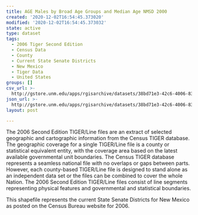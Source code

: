 ```yaml
---
title: AGE Males by Broad Age Groups and Median Age NMSD 2000
created: '2020-12-02T16:54:45.373020'
modified: '2020-12-02T16:54:45.373032'
state: active
type: dataset
tags:
  - 2006 Tiger Second Edition
  - Census Data
  - County
  - Current State Senate Districts
  - New Mexico
  - Tiger Data
  - United States
groups: []
csv_url: >-
  http://gstore.unm.edu/apps/rgisarchive/datasets/38bd71e3-42c6-4006-8331-30af62f43e45/nms275data560739134_sts_view.derived.csv
json_url: >-
  http://gstore.unm.edu/apps/rgisarchive/datasets/38bd71e3-42c6-4006-8331-30af62f43e45/nms275data560739134_sts_view.derived.json
layout: post

---
```

The 2006 Second Edition TIGER/Line files are an extract of selected geographic and cartographic information from the Census TIGER database.  The geographic coverage for a single TIGER/Line file is a county or statistical equivalent entity, with the coverage area based on the latest available governmental unit boundaries. The Census TIGER database represents a seamless national file with no overlaps or gaps between parts.  However, each county-based TIGER/Line file is designed to stand alone as an independent data set or the files can be combined to cover the whole Nation.  The 2006 Second Edition  TIGER/Line files consist of line segments representing physical features and governmental and statistical boundaries.  

This shapefile represents the current State Senate Districts for New Mexico as posted on the Census Bureau website for 2006.
